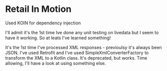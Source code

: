 # Retail In Motion
Used KOIN for dependency injection

I'll admit it's the 1st time Ive done any unit testing on livedata but I seem to have it working. So at leats I've learned something!

It's the 1st time I've processed XML responses - previoulsy it's always been JSON. 
I've used Retrofit and I've used SimpleXmlConverterFactory to transform the XML to a Kotlin class. It's deprecated, but works. 
Time allowing, I'll have a look at using something else.

